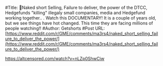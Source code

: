 #Title: 🚨Naked short Selling, Failure to deliver, the power of the DTCC, Hedgefunds "killing" illegaly small companies, media and Hedgefund working together.. . Watch this DOCUMENTARY! It is a couple of years old, but we see things have hot changed. This time they are facing millions of people watching!!
#Author: Getshorts
#Post URL: [https://www.reddit.com/r/GME/comments/ma3rs4/naked_short_selling_failure_to_deliver_the_power/](https://www.reddit.com/r/GME/comments/ma3rs4/naked_short_selling_failure_to_deliver_the_power/)


https://altcensored.com/watch?v=nLZp0ShwCiw
